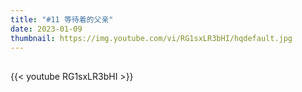 ```yaml
---
title: "#11 等待着的父亲"
date: 2023-01-09
thumbnail: https://img.youtube.com/vi/RG1sxLR3bHI/hqdefault.jpg
---
```


## <!--more-->

{{< youtube RG1sxLR3bHI >}}
